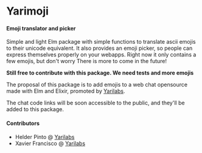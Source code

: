 # Yarimoji
#### Emoji translator and picker

Simple and light Elm package with simple functions to translate ascii emojis to their unicode equivalent.
It also provides an emoji picker, so people can express themselves properly on your webapps.
Right now it only contains a few emojis, but don't worry There is more to come in the future!

**Still free to contribute with this package. We need tests and more emojis**

The proposal of this package is to add emojis to a web chat opensource made with
Elm and Elixir, promoted by [Yarilabs](http://www.yarilabs.com/).

The chat code links will be soon accessible to the public, and they'll be added to
this package.

#### Contributors

- Helder Pinto @ [Yarilabs](http://www.yarilabs.com/)
- Xavier Francisco @ [Yarilabs](http://www.yarilabs.com/)
